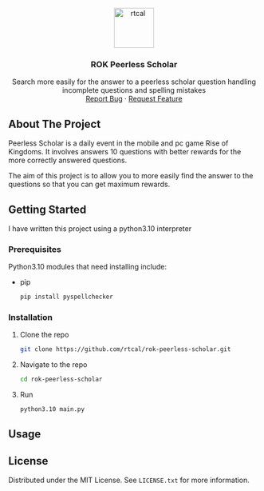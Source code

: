 <!-- PROJECT LOGO -->
<br />
<div align="center">
  <a href="https://github.com/rtcal/rok-peerless-scholar">
    <img src="https://github.com/rtcal.png" alt="rtcal" width="80" height="80">
  </a>

<h3 align="center">ROK Peerless Scholar</h3>

  <p align="center">
     Search more easily for the answer to a peerless scholar question handling incomplete questions and spelling mistakes
    <br />
    <a href="https://github.com/rtcal/rok-peerless-scholar/issues">Report Bug</a>
    ·
    <a href="https://github.com/rtcal/rok-peerless-scholar/issues">Request Feature</a>
  </p>
</div>



<!-- ABOUT THE PROJECT -->

## About The Project

Peerless Scholar is a daily event in the mobile and pc game Rise of Kingdoms. It involves answers 10 questions with
better rewards for the more correctly answered questions.

The aim of this project is to allow you to more easily find the answer to the questions so that you can get maximum
rewards.


<!-- GETTING STARTED -->

## Getting Started

I have written this project using a python3.10 interpreter

### Prerequisites

Python3.10 modules that need installing include:

* pip
  ```sh
  pip install pyspellchecker
  ```

### Installation

1. Clone the repo
   ```sh
   git clone https://github.com/rtcal/rok-peerless-scholar.git
   ```
2. Navigate to the repo
   ```sh
   cd rok-peerless-scholar
   ```
3. Run
   ```
   python3.10 main.py
   ```



<!-- USAGE EXAMPLES -->

## Usage

<!-- LICENSE -->

## License

Distributed under the MIT License. See `LICENSE.txt` for more information.